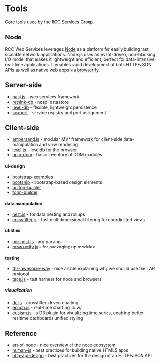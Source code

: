 # Tools

Core tools used by the RCC Services Group.


## Node 

RCC Web Services leverages [Node](http://nodejs.org/) as a platform for easily building fast, scalable network applications. Node.js uses an event-driven, non-blocking I/O model that makes it lightweight and efficient, perfect for data-intensive real-time applications.  It enables rapid development of both HTTP+JSON APIs as well as native web apps via [browserify](http://browserify.org/).


## Server-side

* [hapi.js](http://hapijs.com/) - web services framework
* [rethink-db](http://rethinkdb.com/) - nosql datastore
* [level-db](http://leveldb.org/) - flexible, lightweight persistence
* [seaport](https://github.com/substack/seaport) - service registry and port
  assignment


## Client-side

* [ampersand.js](http://ampersandjs.com/) - modular MV\* framework for
  client-side data-manipulation and view rendering
* [level.js](https://github.com/maxogden/level.js) - leveldb for the browser
* [npm-dom](https://github.com/npm-dom) - basic inventory of DOM modules

#### ui-design

* [bootstrap-examples](http://getbootstrap.com/getting-started/#examples)
* [bootsnip](http://bootsnipp.com/) - bootstrap-based design elements
* [button-builder](http://bootsnipp.com/buttons)
* [form-builder](http://minikomi.github.io/Bootstrap-Form-Builder/)

#### data manipulation

* [nest.js](https://github.com/joyrexus/nest) - for data nesting and rollups
* [crossfilter.js](http://square.github.io/crossfilter/) - fast
  multidimensional filtering for coordinated views

#### utilities

* [minimist.js](https://github.com/substack/minimist) - arg parsing
* [browserify.js](http://browserify.org/) - for packaging up modules

#### testing 

* [the-awesome-way](http://www.macwright.org/2014/03/11/tape-is-cool.html) - nice article explaining why we should use the TAP protocol
* [tape.js](http://substack.net/how_I_write_tests_for_node_and_the_browser) -
  test harness for node and browsers

##### visualization

* [dc.js](http://dc-js.github.io/dc.js/) - crossfilter-driven charting
* [epoch.js](http://fastly.github.io/epoch/) - real-time charting lib w/
* [cubism.js](https://square.github.io/cubism/) - a D3 plugin for visualizing
  time series, enabling better realtime dashboards
  unified styling


## Reference

* [art-of-node](https://github.com/maxogden/art-of-node#the-art-of-node) -
  nice overview of the node ecosystem
* [human-js](http://read.humanjavascript.com/ch01-introduction.html) - best
  practices for building native HTML5 apps
* [http-api-design](https://github.com/interagent/http-api-design) - best
  practices for the design of an HTTP+JSON API
